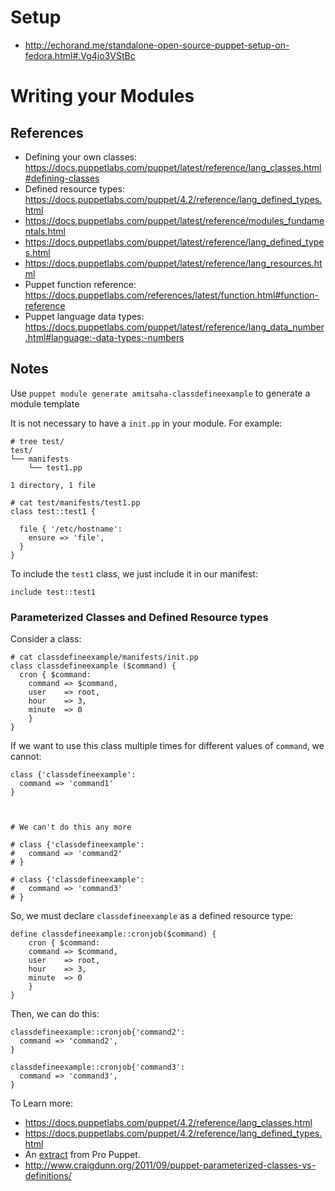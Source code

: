# Setup

- http://echorand.me/standalone-open-source-puppet-setup-on-fedora.html#.Vg4jo3VStBc

# Writing your Modules

## References

- Defining your own classes: https://docs.puppetlabs.com/puppet/latest/reference/lang_classes.html#defining-classes
- Defined resource types: https://docs.puppetlabs.com/puppet/4.2/reference/lang_defined_types.html
- https://docs.puppetlabs.com/puppet/latest/reference/modules_fundamentals.html
- https://docs.puppetlabs.com/puppet/latest/reference/lang_defined_types.html
- https://docs.puppetlabs.com/puppet/latest/reference/lang_resources.html
- Puppet function reference: https://docs.puppetlabs.com/references/latest/function.html#function-reference
- Puppet language data types: https://docs.puppetlabs.com/puppet/latest/reference/lang_data_number.html#language:-data-types:-numbers


## Notes


Use ``puppet module generate amitsaha-classdefineexample`` to generate a module template


It is not necessary to have a ``init.pp`` in your module. For example:

```
# tree test/
test/
└── manifests
    └── test1.pp

1 directory, 1 file

```
```
# cat test/manifests/test1.pp 
class test::test1 {

  file { '/etc/hostname': 
    ensure => 'file',    
  }
}
```

To include the ``test1`` class, we just include it in our manifest: 
```
include test::test1
```


### Parameterized Classes and Defined Resource types

Consider a class:

```
# cat classdefineexample/manifests/init.pp 
class classdefineexample ($command) {
  cron { $command:
    command => $command,
    user    => root,
    hour    => 3,
    minute  => 0
    }
}
```

If we want to use this class multiple times for different values of ``command``, we cannot:

```
class {'classdefineexample':
  command => 'command1'
}



# We can't do this any more

# class {'classdefineexample':
#   command => 'command2'
# }

# class {'classdefineexample':
#   command => 'command3'
# }

```

So, we must declare ``classdefineexample`` as a defined resource type:

```
define classdefineexample::cronjob($command) {
    cron { $command:
    command => $command,
    user    => root,
    hour    => 3,
    minute  => 0
    }
}

```
Then, we can do this:

```
classdefineexample::cronjob{'command2':
  command => 'command2',
}

classdefineexample::cronjob{'command3':
  command => 'command3',
}

```

To Learn more:

- https://docs.puppetlabs.com/puppet/4.2/reference/lang_classes.html
- https://docs.puppetlabs.com/puppet/4.2/reference/lang_defined_types.html
- An [extract](https://books.google.com.au/books?id=VfBZAgAAQBAJ&pg=PA64&lpg=PA64&dq=puppet+class+singleton&source=bl&ots=S0IBWpnlg-&sig=-fl_hBgIe-shuSE39IDJ9QE1QlA&hl=en&sa=X&ved=0CE0Q6AEwCGoVChMI1dyj0LysyAIVxrqUCh3TAAkO#v=onepage&q=puppet%20class%20singleton&f=false) from Pro Puppet.
- http://www.craigdunn.org/2011/09/puppet-parameterized-classes-vs-definitions/



